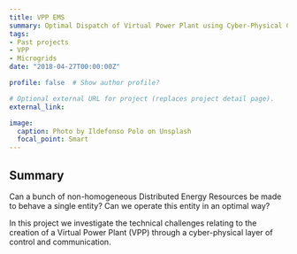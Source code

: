 ```yaml
---
title: VPP EMS
summary: Optimal Dispatch of Virtual Power Plant using Cyber-Physical Controller for Real-Time EMS
tags:
- Past projects
- VPP
- Microgrids
date: "2018-04-27T00:00:00Z"

profile: false  # Show author profile?

# Optional external URL for project (replaces project detail page).
external_link: 

image:
  caption: Photo by Ildefonso Polo on Unsplash
  focal_point: Smart
---
```


## Summary

Can a bunch of non-homogeneous Distributed Energy Resources be made to behave a single entity? Can we operate this entity in an optimal way?

In this project we investigate the technical challenges relating to the creation of a Virtual Power Plant (VPP) through a cyber-physical layer of control and communication.
